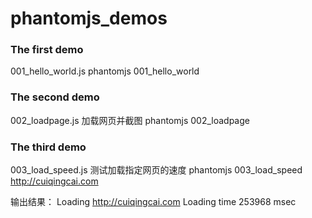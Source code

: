 # phantomjs_demos

### The first demo
001_hello_world.js
phantomjs 001_hello_world

### The second demo
002_loadpage.js 加载网页并截图
phantomjs 002_loadpage

### The third demo
003_load_speed.js 测试加载指定网页的速度
phantomjs 003_load_speed http://cuiqingcai.com

输出结果：
Loading http://cuiqingcai.com
Loading time 253968 msec